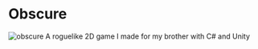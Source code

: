 # __Obscure__
![obscure](https://github.com/user-attachments/assets/4e6883ca-c136-4a10-b73d-82d6051867c0)
A roguelike 2D game I made for my brother with C# and Unity
